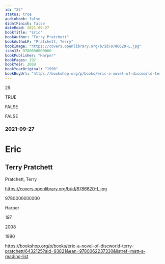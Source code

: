 ```yaml
---
id: "25"
status: true
audiobook: false
didntFinish: false
dateRead: 2021-09-27
bookTitle: "Eric"
bookAuthor: "Terry Pratchett"
bookAuthoLF: "Pratchett, Terry"
bookImage: "https://covers.openlibrary.org/b/id/8786620-L.jpg"
isbn13: 9780000000000
bookPublisher: "Harper"
bookPages: 197
bookYear: 2008
bookYearOriginal: "1990"
bookBuyUrl: "https://bookshop.org/p/books/eric-a-novel-of-discworld-terry-pratchett/6432125?aid=93821&ean=9780062237330&listref=matt-s-reading-list"
---
```

25

TRUE

FALSE

FALSE

### 2021-09-27

# Eric

## Terry Pratchett

Pratchett, Terry

https://covers.openlibrary.org/b/id/8786620-L.jpg

9780000000000

Harper

197

2008

1990

https://bookshop.org/p/books/eric-a-novel-of-discworld-terry-pratchett/6432125?aid=93821&ean=9780062237330&listref=matt-s-reading-list